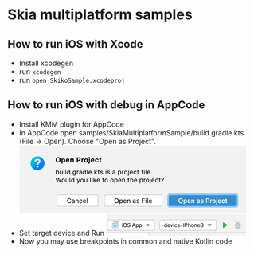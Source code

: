 # Skia multiplatform samples

## How to run iOS with Xcode
 - Install xcodegen
 - run `xcodegen`
 - run `open SkikoSample.xcodeproj`

## How to run iOS with debug in AppCode
 - Install KMM plugin for AppCode
 - In AppCode open samples/SkiaMultiplatformSample/build.gradle.kts (File -> Open).
Choose "Open as Project".
![import-build-gradle-project.png](import-build-gradle-project.png)
 - Set target device and Run
![ios-run-in-appcode.png](ios-run-in-appcode.png)
 - Now you may use breakpoints in common and native Kotlin code

